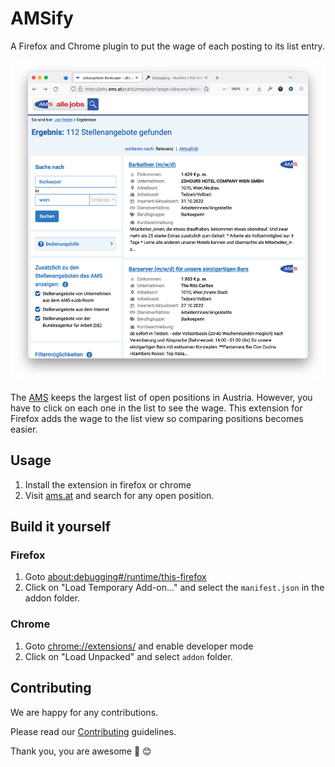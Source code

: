 # AMSify
A Firefox and Chrome plugin to put the wage of each posting to its list entry.

![Screenshot](screenshot.png)

The [AMS](https://www.ams.at/) keeps the largest list of open positions in 
Austria. However, you have to click on each one in the list to see the wage.
This extension for Firefox adds the wage to the list view so comparing positions
becomes easier.

<!-- FIXME: Add a try it now button/link -->

## Usage 
1) Install the extension in firefox or chrome
2) Visit [ams.at](https://jobs.ams.at/public/emps/) and search for any open position.

## Build it yourself
### Firefox
1) Goto [about:debugging#/runtime/this-firefox](about:debugging#/runtime/this-firefox)
2) Click on "Load Temporary Add-on..." and select the `manifest.json` in the addon folder.

### Chrome
1) Goto [chrome://extensions/](chrome://extensions/) and enable developer mode
2) Click on "Load Unpacked" and select `addon` folder.

## Contributing
We are happy for any contributions.

Please read our [Contributing](CONTRIBUTING.md) guidelines.

Thank you, you are awesome :tada: :blush:
